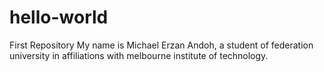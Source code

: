 # hello-world
First Repository
My name is Michael Erzan Andoh, a student of federation university in affiliations with melbourne institute of technology.
